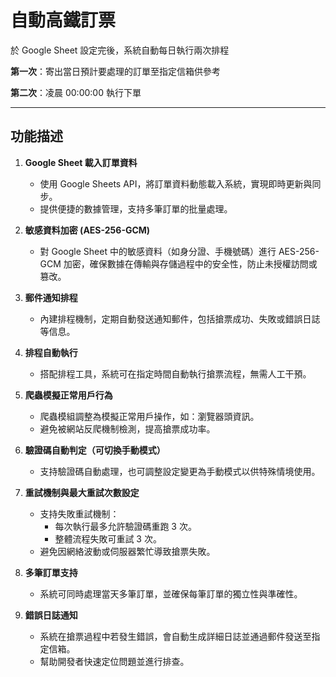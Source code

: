# 自動高鐵訂票

於 Google Sheet 設定完後，系統自動每日執行兩次排程

**第一次**：寄出當日預計要處理的訂單至指定信箱供參考

**第二次**：凌晨 00:00:00 執行下單

---

## 功能描述
1. **Google Sheet 載入訂單資料**
   - 使用 Google Sheets API，將訂單資料動態載入系統，實現即時更新與同步。
   - 提供便捷的數據管理，支持多筆訂單的批量處理。

2. **敏感資料加密 (AES-256-GCM)**
   - 對 Google Sheet 中的敏感資料（如身分證、手機號碼）進行 AES-256-GCM 加密，確保數據在傳輸與存儲過程中的安全性，防止未授權訪問或篡改。

3. **郵件通知排程**
   - 內建排程機制，定期自動發送通知郵件，包括搶票成功、失敗或錯誤日誌等信息。

4. **排程自動執行**
   - 搭配排程工具，系統可在指定時間自動執行搶票流程，無需人工干預。

5. **爬蟲模擬正常用戶行為**
   - 爬蟲模組調整為模擬正常用戶操作，如：瀏覽器頭資訊。
   - 避免被網站反爬機制檢測，提高搶票成功率。

6. **驗證碼自動判定（可切換手動模式）**
   - 支持驗證碼自動處理，也可調整設定變更為手動模式以供特殊情境使用。

7. **重試機制與最大重試次數設定**
   - 支持失敗重試機制：
     - 每次執行最多允許驗證碼重跑 3 次。
     - 整體流程失敗可重試 3 次。
   - 避免因網絡波動或伺服器繁忙導致搶票失敗。

8. **多筆訂單支持**
   - 系統可同時處理當天多筆訂單，並確保每筆訂單的獨立性與準確性。

9. **錯誤日誌通知**
   - 系統在搶票過程中若發生錯誤，會自動生成詳細日誌並通過郵件發送至指定信箱。
   - 幫助開發者快速定位問題並進行排查。
